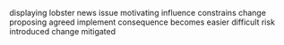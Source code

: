displaying lobster news issue motivating influence constrains change proposing agreed implement consequence becomes easier difficult risk introduced change mitigated
